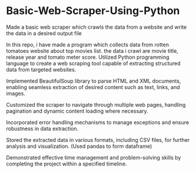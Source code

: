 # Basic-Web-Scraper-Using-Python
Made a basic web scraper which crawls the data from a website and write the data in a desired output file

In this repo, i have made a program which collects data from rotten tomatoes website about top movies list. the data i crawl are movie title, release year and tomato meter score.
Utilized Python programming language to create a web scraping tool capable of extracting structured data from targeted websites.

Implemented BeautifulSoup library to parse HTML and XML documents, enabling seamless extraction of desired content such as text, links, and images.

Customized the scraper to navigate through multiple web pages, handling pagination and dynamic content loading where necessary.

Incorporated error handling mechanisms to manage exceptions and ensure robustness in data extraction.

Stored the extracted data in various formats, including CSV files, for further analysis and visualization. (Used pandas to form dataframe)

Demonstrated effective time management and problem-solving skills by completing the project within a specified timeline.
